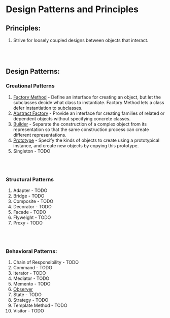 # Design Patterns and Principles


## Principles:
1. Strive for loosely coupled designs between objects that interact.
<br>
<br>

## Design Patterns: 

### Creational Patterns
1) [Factory Method](./factory_method) - Define an interface for creating an object, but let the subclasses decide what class to instantiate. Factory Method lets a class defer instantiation to subclasses.
2) [Abstract Factory](./abstract_factory) - Provide an interface for creating families of related or dependent objects without specifying concrete classes.
3) [Builder](./builder) - Separate the construction of a complex object
from its representation so that the same construction process can create different representations.
4) [Prototype](./prototype) - Specify the kinds of objects to create using a prototypical instance, and create new objects by copying this prototype.
5) Singleton - TODO
<br>
<br>

### Structural Patterns
1) Adapter - TODO
2) Bridge - TODO
3) Composite - TODO
4) Decorator - TODO
5) Facade - TODO
6) Flyweight - TODO
7) Proxy - TODO
<br>
<br>

### Behavioral Patterns:
1) Chain of Responsibility - TODO
2) Command - TODO
3) Iterator - TODO
4) Mediator - TODO
5) Memento - TODO
6) [Observer](./observer_pattern)
7) State - TODO
8) Strategy - TODO
9) Template Method - TODO
10) Visitor - TODO
